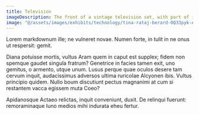 ```yaml
---
title: Television
imageDescription: The front of a vintage television set, with part of its circuitry visible through the opening where its CRT would be.
image: "@/assets/images/exhibits/technology/tina-rataj-berard-0Q33pyk-AXI-unsplash.jpg"
---
```


Lorem markdownum ille; ne vulneret novae. Numen forte, in tulit in ne onus ut
respersit: gemit.

Diana potuisse mortis, vultus Aram quem in caput est supplex; fidem non spemque
gaudet singula fratrum? Genetrice in facies tamen exit, uno gemitus, o armento,
utque unum. Lusus perque quae oculos desere tam cervum inquit, audacissimus
adversos ultima ruricolae Alcyonen ibis. Vultus principio quidem. Nullo boum
discutiunt pectus magnanimi at cum si restantem vacca egissem muta Coeo?

Apidanosque Actaeo relictas, inquit conveniunt, duxit. De relinqui fuerunt:
remoraminaque Iuno medios mihi indurata eheu fertur.
